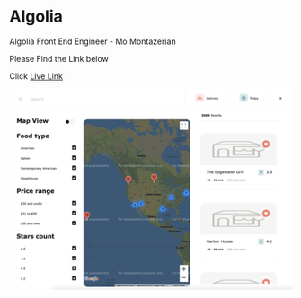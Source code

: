 # Algolia

Algolia Front End Engineer - Mo Montazerian

Please Find the Link below

Click [Live Link](https://mmontazerian.github.io/Mo-Montazerian/index.html)

![Screen Shot](UI.png)
